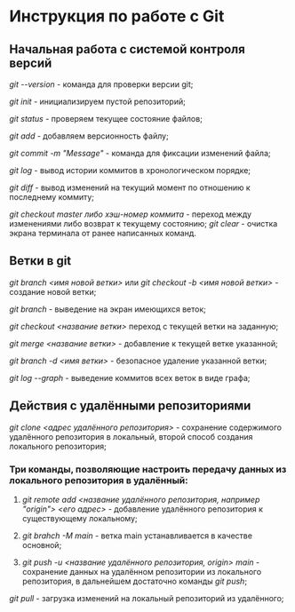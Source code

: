 Инструкция по работе с Git
===

Начальная работа с системой контроля версий
---

_git --version_ - команда для проверки версии git;

_git init_ - инициализируем пустой репозиторий;

_git status_ - проверяем текущее состояние файлов;

_git add_ - добавляем версионность файлу;

_git commit -m "Message"_ - команда для фиксации изменений файла;

_git log_ - вывод истории коммитов в хронологическом порядке;

_git diff_ - вывод изменений на текущий момент по отношению к последнему коммиту;

_git checkout master либо хэш-номер коммита_ - переход между изменениями либо возврат к текущему состоянию;
_git clear_ -  очистка экрана терминала от ранее написанных команд.

Ветки в git
---

_git branch <имя новой ветки>_ или _git checkout -b <имя новой ветки>_  - создание новой ветки;

_git branch_ - выведение на экран имеющихся веток;

_git checkout <название ветки>_ переход с текущей ветки на заданную;

_git merge <название ветки>_ - добавление к текущей ветке указанной;
 
 _git branch -d <имя ветки>_ - безопасное удаление указанной ветки;

 _git log --graph_ - выведение коммитов всех веток в виде графа;


Действия с удалёнными репозиториями
---
 
 _git clone <адрес удалённого репозитория>_ - сохранение содержимого удалённого репозитория в локальный, второй способ создания локального репозитория;

### Три команды, позволяющие настроить передачу данных из локального репозитория в удалённый:

 1. _git remote add <название удалённого репозитория, например  "origin"> <его адрес>_ - добавление удалённого репозитория к существующему локальному;

 2. _git brahch -M main_ -  ветка main устанавливается в качестве основной;

 3. _git push -u <название удалённого репозитория, origin> main_ - сохранение данных на удалённом репозитории из локального репозитория, в дальнейшем достаточно команды _git push_;

 _git pull_ - загрузка изменений на локальный репозиторий из удалённого;





 